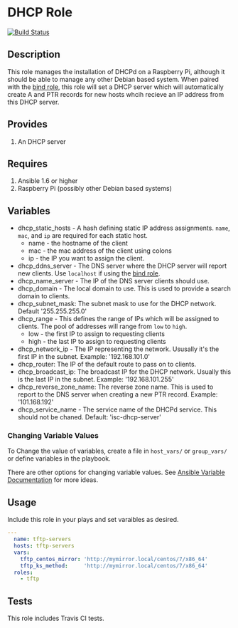 # DHCP Role

[![Build
Status](https://travis-ci.org/dbryant4/ansible-role-dhcp.svg?branch=master)](https://travis-ci.org/dbryant4/ansible-role-dhcp)

## Description

This role manages the installation of DHCPd on a Raspberry Pi, although it
should be able to manage any other Debian based system. When paired with
the [bind role](https://github.com/dbryant4/ansible-role-bind), this
role will set a DHCP server which will automatically create A and PTR
records for new hosts whcih recieve an IP address from this DHCP server.

## Provides

1. An DHCP server

## Requires

1. Ansible 1.6 or higher
2. Raspberry Pi (possibly other Debian based systems)

## Variables

- dhcp_static_hosts - A hash defining static IP address assignments. `name`, `mac`, and `ip` are required for each static host.
  - name - the hostname of the client
  - mac - the mac address of the client using colons
  - ip - the IP you want to assign the client.
- dhcp_ddns_server - The DNS server where the DHCP server will report new clients. Use `localhost` if using the [bind role](https://github.com/dbryant4/ansible-role-bind).
- dhcp_name_server - The IP of the DNS server clients should use.
- dhcp_domain - The local domain to use. This is used to provide a
  search domain to clients.
- dhcp_subnet_mask: The subnet mask to use for the DHCP network. Default '255.255.255.0'
- dhcp_range - This defines the range of IPs which will be assigned to
  clients. The pool of addresses will range from `low` to `high`.
  - low - the first IP to assign to requesting clients
  - high - the last IP to assign to requesting clients
- dhcp_network_ip - The IP representing the network. Ususally it's the
  first IP in the subnet. Example: '192.168.101.0'
- dhcp_router: The IP of the default route to pass on to clients.
- dhcp_broadcast_ip: The broadcast IP for the DHCP network. Usually this is the last IP in the subnet. Example: '192.168.101.255'
- dhcp_reverse_zone_name: The reverse zone name. This is used to report
  to the DNS server when creating a new PTR record. Example: '101.168.192'
- dhcp_service_name - The service name of the DHCPd service. This should
  not be chaned. Default: 'isc-dhcp-server'

### Changing Variable Values

To Change the value of variables, create a file in `host_vars/` or `group_vars/` or define variables in the playbook.

There are other options for changing variable values. See [Ansible
Variable
Documentation](http://docs.ansible.com/playbooks_variables.html) for
more ideas.

## Usage

Include this role in your plays and set varaibles as desired.

```yaml
---
  name: tftp-servers
  hosts: tftp-servers
  vars:
    tftp_centos_mirror: 'http://mymirror.local/centos/7/x86_64'
    tftp_ks_method:     'http://mymirror.local/centos/7/x86_64'
  roles:
    - tftp
```

## Tests
This role includes Travis CI tests.
